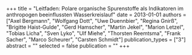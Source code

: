 +++
title = "Leitfaden: Polare organische Spurenstoffe als Indikatoren im anthropogen beeinflussten Wasserkreislauf"
date = 2013-01-01
authors = ["Axel Bergmann", "Wolfgang Dott", "Uwe Duennbier", "Regina Gnirß", "Brigitte Haist-Gulde", "Gerd Hamscher", "Martin Jekel", "Marion Letzel", "Tobias Licha", "Sven Lyko", "Ulf Miehe", "Thorsten Reemtsma", "Frank Sacher", "Marco Scheurer", "Carsten Schmidt"]
publication_types = ["3"]
abstract = ""
selected = false
publication = ""
+++

